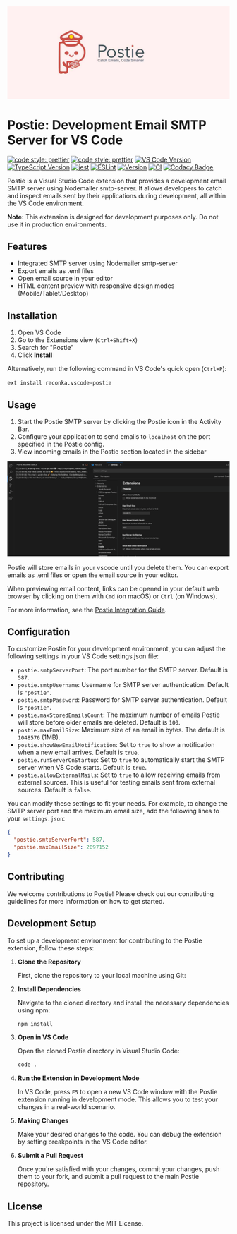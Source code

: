 ![Postie Logo](https://github.com/reconka/Postie/blob/main/src/media/postie-banner.jpg?raw=true)

# Postie: Development Email SMTP Server for VS Code

[![code style: prettier](https://img.shields.io/badge/code_style-prettier-ff69b4.svg?style=flat-square)](https://github.com/prettier/prettier)
[![code style: prettier](https://img.shields.io/badge/code_style-prettier-ff69b4.svg?style=flat-square)](https://github.com/prettier/prettier)
[![VS Code Version](https://img.shields.io/badge/VS%20Code-%5E1.75.0-blue.svg?style=flat-square)](https://code.visualstudio.com/updates/v1_75)
[![TypeScript Version](https://img.shields.io/badge/TypeScript-%5E4.8.4-blue.svg?style=flat-square)](https://www.typescriptlang.org/docs/handbook/release-notes/typescript-4-8.html)
[![jest](https://img.shields.io/badge/tested_with-jest-%23994499.svg?style=flat-square)](https://jestjs.io/)
[![ESLint](https://img.shields.io/badge/linted_with-eslint-%234B32C3.svg?style=flat-square)](https://eslint.org/)
[![Version](https://img.shields.io/badge/version-0.0.1-orange.svg?style=flat-square)](https://github.com/Zoltan.Birner/postie)
[![CI](https://github.com/reconka/Postie/actions/workflows/ci.yml/badge.svg)](https://github.com/reconka/Postie/actions/workflows/ci.yml)
[![Codacy Badge](https://app.codacy.com/project/badge/Grade/e7933f74fa7e41008a8485f014fb562c)](https://app.codacy.com/gh/reconka/Postie/dashboard?utm_source=gh&utm_medium=referral&utm_content=&utm_campaign=Badge_grade)

Postie is a Visual Studio Code extension that provides a development email SMTP server using Nodemailer smtp-server. It allows developers to catch and inspect emails sent by their applications during development, all within the VS Code environment.

**Note:** This extension is designed for development purposes only. Do not use it in production environments.

## Features

- Integrated SMTP server using Nodemailer smtp-server
- Export emails as .eml files
- Open email source in your editor
- HTML content preview with responsive design modes (Mobile/Tablet/Desktop)

## Installation

1. Open VS Code
2. Go to the Extensions view (`Ctrl+Shift+X`)
3. Search for "Postie"
4. Click **Install**

Alternatively, run the following command in VS Code's quick open (`Ctrl+P`):

`ext install reconka.vscode-postie`

## Usage

1. Start the Postie SMTP server by clicking the Postie icon in the Activity Bar.
2. Configure your application to send emails to `localhost` on the port specified in the Postie config.
3. View incoming emails in the Postie section located in the sidebar

![Postie Welcome screen](https://github.com/reconka/Postie/blob/main/src/media/email-details-preview.gif?raw=true)

Postie will store emails in your vscode until you delete them. You can export emails as .eml files or open the email source in your editor.

When previewing email content, links can be opened in your default web browser by clicking on them with `Cmd` (on macOS) or `Ctrl` (on Windows).

For more information, see the [Postie Integration Guide](https://github.com/reconka/Postie/blob/main/src/media/integration.md).

## Configuration

To customize Postie for your development environment, you can adjust the following settings in your VS Code settings.json file:

- `postie.smtpServerPort`: The port number for the SMTP server. Default is `587`.
- `postie.smtpUsername`: Username for SMTP server authentication. Default is `"postie"`.
- `postie.smtpPassword`: Password for SMTP server authentication. Default is `"postie"`.
- `postie.maxStoredEmailsCount`: The maximum number of emails Postie will store before older emails are deleted. Default is `100`.
- `postie.maxEmailSize`: Maximum size of an email in bytes. The default is `1048576` (1MB).
- `postie.showNewEmailNotification`: Set to `true` to show a notification when a new email arrives. Default is `true`.
- `postie.runServerOnStartup`: Set to `true` to automatically start the SMTP server when VS Code starts. Default is `true`.
- `postie.allowExternalMails`: Set to `true` to allow receiving emails from external sources. This is useful for testing emails sent from external sources. Default is `false`.

You can modify these settings to fit your needs. For example, to change the SMTP server port and the maximum email size, add the following lines to your `settings.json`:

```json
{
  "postie.smtpServerPort": 587,
  "postie.maxEmailSize": 2097152
}
```

## Contributing

We welcome contributions to Postie! Please check out our contributing guidelines for more information on how to get started.

## Development Setup

To set up a development environment for contributing to the Postie extension, follow these steps:

1. **Clone the Repository**

   First, clone the repository to your local machine using Git:

2. **Install Dependencies**

   Navigate to the cloned directory and install the necessary dependencies using npm:

   ```bash
   npm install
   ```

3. **Open in VS Code**

   Open the cloned Postie directory in Visual Studio Code:

   ```bash
   code .
   ```

4. **Run the Extension in Development Mode**

   In VS Code, press `F5` to open a new VS Code window with the Postie extension running in development mode. This allows you to test your changes in a real-world scenario.

5. **Making Changes**

   Make your desired changes to the code. You can debug the extension by setting breakpoints in the VS Code editor.

6. **Submit a Pull Request**

   Once you're satisfied with your changes, commit your changes, push them to your fork, and submit a pull request to the main Postie repository.

## License

This project is licensed under the MIT License.
